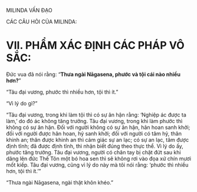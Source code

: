 MILINDA VẤN ĐẠO

CÁC CÂU HỎI CỦA MILINDA:

# VII. PHẨM XÁC ĐỊNH CÁC PHÁP VÔ SẮC:

Đức vua đã nói rằng: “**Thưa ngài Nāgasena, phước và tội cái nào nhiều hơn?**”

“Tâu đại vương, phước thì nhiều hơn, tội thì ít.”

“Vì lý do gì?”

“Tâu đại vương, trong khi làm tội thì có sự ân hận rằng: ‘Nghiệp ác được ta làm,’ do đó ác không tăng trưởng. Tâu đại vương, trong khi làm phước thì không có sự ân hận. Đối với người không có sự ân hận, hân hoan sanh khởi; đối với người được hân hoan, hỷ sanh khởi; đối với người có tâm hỷ, thân khinh an; thân được khinh an thì cảm giác sự an lạc; có sự an lạc, tâm được định tĩnh; đã được định tĩnh, thì nhận biết đúng theo thực thể. Vì lý do ấy, phước tăng trưởng. Tâu đại vương, người có chân tay bị chặt đứt sau khi dâng lên đức Thế Tôn một bó hoa sen thì sẽ không rơi vào đọa xứ chín mươi mốt kiếp. Tâu đại vương, cũng vì lý do này mà tôi nói rằng: ‘phước thì nhiều hơn, tội thì ít.’”

“Thưa ngài Nāgasena, ngài thật khôn khéo.”
